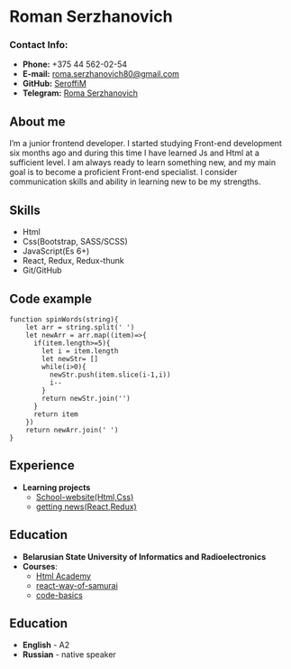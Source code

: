 # **Roman Serzhanovich**
### **Contact Info:**
* **Phone:** +375 44 562-02-54
* **E-mail:** [roma.serzhanovich80@gmail.com](mailto:roma.serzhanovich80@gmail.com)
* **GitHub:** [SeroffiM](https://github.com/SeroffiM)
* **Telegram:** [Roma Serzhanovich](https://t.me/romaserzh)

## **About me** 
I’m a junior frontend developer. I started studying Front-end development six months ago and during this time I have learned Js and Html at a sufficient level. I am always ready to learn something new, and my main goal is to become a proficient Front-end specialist.
I consider communication skills and ability in learning new to be my strengths.

## **Skills** 
 *  Html
 * Css(Bootstrap, SASS/SCSS)
 * JavaScript(Es 6+)
 * React, Redux, Redux-thunk
 * Git/GitHub
## **Code example** 
```
function spinWords(string){
    let arr = string.split(' ')
    let newArr = arr.map((item)=>{
      if(item.length>=5){
        let i = item.length
        let newStr= []
        while(i>0){
          newStr.push(item.slice(i-1,i))
          i--
        }
        return newStr.join('')
      }
      return item
    })
    return newArr.join(' ')
}
```
## **Experience**

 * **Learning projects**
	 * [School-website(Html,Css)](https://github.com/SeroffiM/ItSchool-website)
	 * [getting news(React,Redux)](https://github.com/SeroffiM/React-app-1)

## **Education**

 * **Belarusian State University of Informatics and Radioelectronics**
 * **Courses**:
	 * [Html Academy](https://htmlacademy.ru/)
	 * [react-way-of-samurai](https://github.com/it-kamasutra/react-way-of-samurai)
	 * [code-basics](https://ru.code-basics.com/)

## **Education** 

 * **English** - A2
 * **Russian** - native speaker
